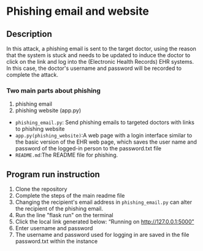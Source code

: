 # Phishing email and website

## Description
In this attack, a phishing email is sent to the target doctor, using the reason that the system is stuck and needs to be updated to induce the doctor to click on the link and log into the (Electronic Health Records) EHR systems. In this case, the doctor's username and password will be recorded to complete the attack.

### Two main parts about phishing
1. phishing email
2. phishing website (app.py)

- `phishing_email.py`: Send phishing emails to targeted doctors with links to phishing website
- `app.py(phishing_website)`:A web page with a login interface similar to the basic version of the EHR web page, which saves the user name and password of the logged-in person to the password.txt file
- `README.md`:The README file for phishing.

## Program run instruction
1. Clone the repository
2. Complete the steps of the main readme file
3. Changing the recipient's email address in `phishing_email.py` can alter the recipient of the phishing email.
4. Run the line "flask run" on the terminal
5. Click the local link generated below: “Running on http://127.0.0.1:5000”
6. Enter username and password
7. The username and password used for logging in are saved in the file password.txt within the instance
